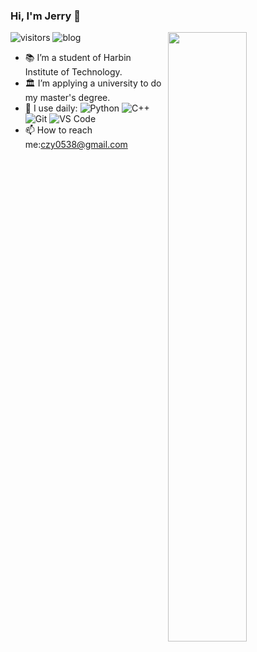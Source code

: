 ### Hi, I'm Jerry 👋 
![visitors](https://visitor-badge.glitch.me/badge?page_id=czy0538.czy0538.README)
![blog](https://img.shields.io/badge/blog-https%3A%2F%2Fblog.csdn.net%2Fjunbaba__%3Fspm%3D1010.2135.3001.5113-red)
<img align="right" width="50%" src="https://github-readme-stats.vercel.app/api?username=czy0538j&show_icons=true">

- 📚 I’m a student of Harbin Institute of Technology.
- 🏛 I’m applying a university to do my master's degree.
- 🚀 I use daily:
![Python](https://img.shields.io/badge/-Python-8fcfd1?style=plastic&logo=Python)
![C++](https://img.shields.io/badge/-C%2B%2B-orange)
![Git](https://img.shields.io/badge/-Git-black?style=plastic&logo=git)
![VS Code](https://img.shields.io/badge/-VS%20Code-007ACC?style=plastic&logo=visual-studio-code)
- 📫 How to reach me:czy0538@gmail.com
